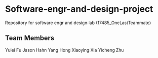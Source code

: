 # Software-engr-and-design-project
Repository for software engr and design lab (17485_OneLastTeammate)

## Team Members
Yulei Fu
Jason Hahn
Yang Hong
Xiaoying Xia
Yicheng Zhu